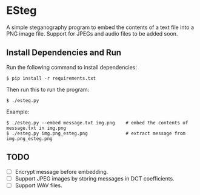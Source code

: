 # ESteg
A simple steganography program to embed the contents of a text file into a PNG
image file. Support for JPEGs and audio files to be added soon.

## Install Dependencies and Run
Run the following command to install dependencies:
```
$ pip install -r requirements.txt
```
Then run this to run the program:
```
$ ./esteg.py
```
Example:
```
$ ./esteg.py --embed message.txt img.png    # embed the contents of message.txt in img.png
$ ./esteg.py img.png_esteg.png              # extract message from img.png_esteg.png
```

## TODO
- [ ] Encrypt message before embedding.
- [ ] Support JPEG images by storing messages in DCT coefficients.
- [ ] Support WAV files.
